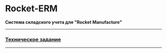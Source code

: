 # Rocket-ERM

**Система складского учета для "Rocket Manufacture"**

---

 ### [Техническое задание](docs/Specification.md)

---
